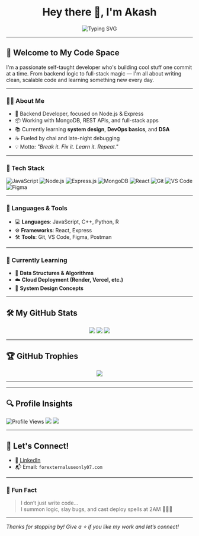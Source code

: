 <h1 align="center">Hey there 👋, I'm Akash</h1>

<p align="center">
  <img src="https://readme-typing-svg.herokuapp.com?font=Fira+Code&size=24&pause=1000&center=true&vCenter=true&width=580&lines=FullStack+Developer+%7C+MERN+Stack;Chai+%E2%98%95+Fueled+Backend+Ninja;Code.+Debug.+Repeat.+%F0%9F%92%BB;Let's+Build+Something+Cool+Together!" alt="Typing SVG" />
</p>

---

## 👋 Welcome to My Code Space

I'm a passionate self-taught developer who's building cool stuff one commit at a time. From backend logic to full-stack magic — I'm all about writing clean, scalable code and learning something new every day.

---

### 👨‍💻 About Me

- 🔧 Backend Developer, focused on Node.js & Express
- 📦 Working with MongoDB, REST APIs, and full-stack apps
- 📚 Currently learning **system design**, **DevOps basics**, and **DSA**
- ☕ Fueled by chai and late-night debugging
- 💡 Motto: *"Break it. Fix it. Learn it. Repeat."*

---

### 🚀 Tech Stack

![JavaScript](https://img.shields.io/badge/-JavaScript-F7DF1E?style=flat&logo=javascript&logoColor=black)
![Node.js](https://img.shields.io/badge/-Node.js-339933?style=flat&logo=node.js&logoColor=white)
![Express.js](https://img.shields.io/badge/-Express.js-000000?style=flat&logo=express)
![MongoDB](https://img.shields.io/badge/-MongoDB-47A248?style=flat&logo=mongodb&logoColor=white)
![React](https://img.shields.io/badge/-React-61DAFB?style=flat&logo=react&logoColor=black)
![Git](https://img.shields.io/badge/-Git-F05032?style=flat&logo=git&logoColor=white)
![VS Code](https://img.shields.io/badge/-VSCode-007ACC?style=flat&logo=visual-studio-code)
![Figma](https://img.shields.io/badge/-Figma-F24E1E?style=flat&logo=figma&logoColor=white)

---

### 🧰 Languages & Tools

- 💻 **Languages**: JavaScript, C++, Python, R  
- ⚙️ **Frameworks**: React, Express  
- 🛠️ **Tools**: Git, VS Code, Figma, Postman  

---

### 🌱 Currently Learning

- 🔁 **Data Structures & Algorithms**  
- ☁️ **Cloud Deployment (Render, Vercel, etc.)**  
- 🧩 **System Design Concepts**

---

## 🛠️ My GitHub Stats

<p align="center">
  <img src="https://github-readme-stats.vercel.app/api?username=Akash-Munda&show_icons=true&theme=tokyonight&hide=issues&count_private=true" />
  <img src="https://github-readme-streak-stats.herokuapp.com?user=Akash-Munda&theme=tokyonight" />
  <img src="https://github-readme-stats.vercel.app/api/top-langs/?username=Akash-Munda&layout=compact&theme=tokyonight" />
</p>

---

## 🏆 GitHub Trophies

<p align="center">
  <img src="https://github-profile-trophy.vercel.app/?username=Akash-Munda&theme=onedark&no-bg=true&no-frame=true" />
</p>

---



---

## 🔍 Profile Insights

<p>
  <img src="https://komarev.com/ghpvc/?username=Akash-Munda&color=blueviolet" alt="Profile Views" />
  <img src="https://img.shields.io/github/followers/Akash-Munda?color=black&style=flat&logo=github&logoColor=white" />
  <img src="https://img.shields.io/github/stars/Akash-Munda/Akash-Munda?color=black&style=flat&logo=github&logoColor=white" />
</p>

---

## 🤝 Let's Connect!

- 💼 [LinkedIn](https://www.linkedin.com/in/akash-kumar-munda-56a12a275)
- 📬 Email: `forexternaluseonly07.com`

---

### 🧠 Fun Fact

> I don’t just write code...  
> I summon logic, slay bugs, and cast deploy spells at 2AM 🧙‍♂️✨

---

_Thanks for stopping by! Give a ⭐ if you like my work and let’s connect!_
